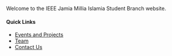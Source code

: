 Welcome to the IEEE Jamia Millia Islamia Student Branch website.

#### Quick Links
- [Events and Projects](pages/projects.md)
- [Team](pages/team.md)
- [Contact Us](pages/contact.md)
